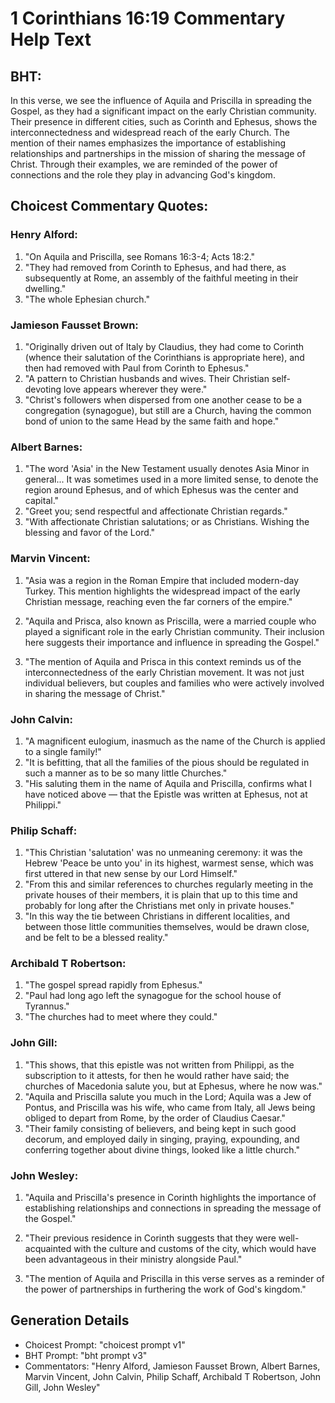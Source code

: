 # 1 Corinthians 16:19 Commentary Help Text

## BHT:
In this verse, we see the influence of Aquila and Priscilla in spreading the Gospel, as they had a significant impact on the early Christian community. Their presence in different cities, such as Corinth and Ephesus, shows the interconnectedness and widespread reach of the early Church. The mention of their names emphasizes the importance of establishing relationships and partnerships in the mission of sharing the message of Christ. Through their examples, we are reminded of the power of connections and the role they play in advancing God's kingdom.

## Choicest Commentary Quotes:
### Henry Alford:
1. "On Aquila and Priscilla, see Romans 16:3-4; Acts 18:2." 
2. "They had removed from Corinth to Ephesus, and had there, as subsequently at Rome, an assembly of the faithful meeting in their dwelling."
3. "The whole Ephesian church."

### Jamieson Fausset Brown:
1. "Originally driven out of Italy by Claudius, they had come to Corinth (whence their salutation of the Corinthians is appropriate here), and then had removed with Paul from Corinth to Ephesus."
2. "A pattern to Christian husbands and wives. Their Christian self-devoting love appears wherever they were."
3. "Christ's followers when dispersed from one another cease to be a congregation (synagogue), but still are a Church, having the common bond of union to the same Head by the same faith and hope."

### Albert Barnes:
1. "The word 'Asia' in the New Testament usually denotes Asia Minor in general... It was sometimes used in a more limited sense, to denote the region around Ephesus, and of which Ephesus was the center and capital." 
2. "Greet you; send respectful and affectionate Christian regards." 
3. "With affectionate Christian salutations; or as Christians. Wishing the blessing and favor of the Lord."

### Marvin Vincent:
1. "Asia was a region in the Roman Empire that included modern-day Turkey. This mention highlights the widespread impact of the early Christian message, reaching even the far corners of the empire." 

2. "Aquila and Prisca, also known as Priscilla, were a married couple who played a significant role in the early Christian community. Their inclusion here suggests their importance and influence in spreading the Gospel." 

3. "The mention of Aquila and Prisca in this context reminds us of the interconnectedness of the early Christian movement. It was not just individual believers, but couples and families who were actively involved in sharing the message of Christ."

### John Calvin:
1. "A magnificent eulogium, inasmuch as the name of the Church is applied to a single family!"
2. "It is befitting, that all the families of the pious should be regulated in such a manner as to be so many little Churches."
3. "His saluting them in the name of Aquila and Priscilla, confirms what I have noticed above — that the Epistle was written at Ephesus, not at Philippi."

### Philip Schaff:
1. "This Christian 'salutation' was no unmeaning ceremony: it was the Hebrew 'Peace be unto you' in its highest, warmest sense, which was first uttered in that new sense by our Lord Himself." 
2. "From this and similar references to churches regularly meeting in the private houses of their members, it is plain that up to this time and probably for long after the Christians met only in private houses." 
3. "In this way the tie between Christians in different localities, and between those little communities themselves, would be drawn close, and be felt to be a blessed reality."

### Archibald T Robertson:
1. "The gospel spread rapidly from Ephesus." 
2. "Paul had long ago left the synagogue for the school house of Tyrannus." 
3. "The churches had to meet where they could."

### John Gill:
1. "This shows, that this epistle was not written from Philippi, as the subscription to it attests, for then he would rather have said; the churches of Macedonia salute you, but at Ephesus, where he now was."
2. "Aquila and Priscilla salute you much in the Lord; Aquila was a Jew of Pontus, and Priscilla was his wife, who came from Italy, all Jews being obliged to depart from Rome, by the order of Claudius Caesar."
3. "Their family consisting of believers, and being kept in such good decorum, and employed daily in singing, praying, expounding, and conferring together about divine things, looked like a little church."

### John Wesley:
1. "Aquila and Priscilla's presence in Corinth highlights the importance of establishing relationships and connections in spreading the message of the Gospel." 

2. "Their previous residence in Corinth suggests that they were well-acquainted with the culture and customs of the city, which would have been advantageous in their ministry alongside Paul." 

3. "The mention of Aquila and Priscilla in this verse serves as a reminder of the power of partnerships in furthering the work of God's kingdom."


## Generation Details
- Choicest Prompt: "choicest prompt v1"
- BHT Prompt: "bht prompt v3"
- Commentators: "Henry Alford, Jamieson Fausset Brown, Albert Barnes, Marvin Vincent, John Calvin, Philip Schaff, Archibald T Robertson, John Gill, John Wesley"
